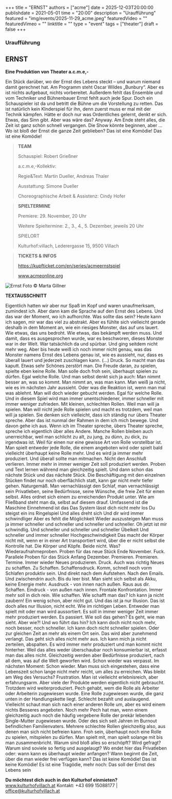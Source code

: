 +++
title = "ERNST"
authors = ["acme"]
date = 2025-12-03T20:00:00
publishdate = 2021-05-01
time = "20:00"
description = "Uraufführung"
featured = "img/events/2025-11-29_acme.jpeg"
featuredVideo = ""
featuredVimeo = ""
linktitle = ""
type = "event"
tags = ["theater"]
draft = false
+++

### Uraufführung

## ERNST

**Eine Produktion von Theater a.c.m.e,-**

Ein Stück darüber, wo der Ernst des Lebens steckt – und warum niemand damit gerechnet hat.
Am Programm steht Oscar Wildes „Bunbury“. Aber es ist nichts aufgebaut, nichts vorbereitet. Außerdem fehlt das Ensemble und vom Techniker und Bühnenbauer Ernst fehlt auch jede Spur. Doch ein Schauspieler ist da und betritt die Bühne um die Vorstellung zu retten. Das ist natürlich kein KInderspiel für ihn, denn zuerst muss er mal mit der Technik kämpfen. Hätte er doch nur was Ordentliches gelernt, denkt er sich. Etwas, das Sinn gibt.
Aber was wäre das? Anyway. Am Ende steht alles, die Zeit ist ganz schön schnell vergangen. Die Show könnte beginnen, aber …
Wo ist bloß der Ernst die ganze Zeit geblieben?
Das ist eine Komödie! Das ist eine Komödie!


> **TEAM**
> 
> Schauspiel: Robert Grießner
> 
> a.c.m.e,-Kollektiv:
> 
> Regie&Text: Martin Dueller, Andreas Thaler
> 
> Ausstattung: Simone Dueller
>
> Choreographische Arbeit & Assistenz: Cindy Hofer

> **SPIELTERMINE**
>
> Premiere: 29. November, 20 Uhr
>
> Weitere Spieltermine: 2., 3., 4., 5. Dezember, jeweils 20 Uhr
>
> SPIELORT
>
> Kulturhof:villach, Lederergasse 15, 9500 Villach

> **TICKETS & INFOS**
> 
> https://kupfticket.com/en/series/acmeernstspiel
>
> www.acmeonline.org

![Ernst](/img/events/2025-12-2_acme.png)
Foto © Marta Gillner

**TEXTAUSSCHNITT**

Eigentlich hatten wir aber nur Spaß im Kopf und waren unaufmerksam, zumindest ich. Aber dann kam die Sprache auf den Ernst
des Lebens. Und das war der Moment, wo ich aufhorchte. Was sollte das sein? Heute kann ich sagen, mir war das viel zu
abstrakt. Aber es fühlte sich vielleicht gerade deshalb in dem Moment an, wie ein riesiges Monster, das auf uns lauert. Wie etwas,
das uns bedroht. Wie etwas, das bekämpft werden muss.
Und damit, dass es ausgesprochen wurde, war es beschworen, dieses Monster war in der Welt. War tatsächlich da und spürbar.
Und ging seitdem nicht mehr weg. Aber bis heute weiß ich noch immer nicht genau, was das Monster namens Ernst des Lebens
genau ist, wie es aussieht, nur, dass es überall lauert und jederzeit zuschlagen kann.
(…)
Druck. So macht man das kaputt. Etwas sehr Schönes zerstört man.
Die Freude daran, zu spielen, spielte eben keine Rolle.
Man solle doch froh sein, überhaupt spielen zu dürfen. Egal welche Rolle.
Und man selbst denkt sich ja auch: Man nimmt besser an, was so kommt. Man nimmt an, was man kann.
Man weiß ja nicht, wie es im nächsten Jahr aussieht.
Oder was die Reaktion ist, wenn man mal was ablehnt.
Man will doch wieder gebucht werden.
Egal für welche Rolle.
Und in diesem Spiel wird man immer unentschiedener, immer schneller mit immer weniger zufrieden. Mit kleinen, schlechten
Rollen. Weil man will ja spielen. Man will nicht jede Rolle spielen und macht es trotzdem, weil man will ja spielen.
Sie denken sich vielleicht, dass ich ständig nur übers Theater spreche. Aber das ist nunmal der Rahmen in dem ich mich bewege.
Und davon gehe ich aus. Wenn ich im Theater spreche, übers Theater spreche, spreche ich eigentlich über alles Andere.
Manche Rollen bleiben auch unerreichbar, weil man schlicht zu alt, zu jung, zu dünn, zu dick, zu irgendwas ist. Weil für einen nur
eine gewisse Art von Rolle vorstellbar ist.
Man spielt entweder jede Rolle, die einem angeboten wird oder spielt bald vielleicht überhaupt keine Rolle mehr.
Und es wird ja immer mehr produziert. Und überall sollte man mitmachen. Nicht den Anschluß verlieren. Immer mehr in immer
weniger Zeit soll produziert werden. Proben und Text lernen während man gleichzeitig spielt. Und dann schon das nächste Stück
und das nächste Stück. Die Beschäftigung mit den einzelnen Stücken findet nur noch oberflächlich statt, kann gar nicht mehr
tiefer gehen. Naturgemäß. Man vernachlässigt den Schlaf, man vernachlässigt sein Privatleben, seine Bedürfnisse, seine
Wünsche, die freie Zeit für einen selbst. Alles ordnet sich einem zu erreichenden Produkt unter. Wie am Fließband steht man da,
selbst auf diesem drauf.
Umfassend ist die Maschine
Einnehmend ist das
Das System lässt dich nicht mehr los
Du steigst ein ins Ringelspiel
Und alles dreht sich
Und dir wird immer schwindliger
Aber es fehlt die Möglichkeit
Wieder auszusteigen
Man muss ja immer schneller und schneller und schneller und schneller.
Oh jetzt ist mir schwindlig.
Und schneller und schneller und schneller
Übelkeit
Und schneller und immer schneller
Hochgeschwindigkeit
Das macht der Körper nicht mit, wenn er in einer Art transportiert wird, über die er nicht selbst die Kontrolle hat. Die Körper und
Köpfe. Beide nicht.
Was? Wiederaufnahmeproben. Proben für das neue Stück Ende November. Fuck. Parallele Proben für das Stück Anfang
Dezember. Premieren. Premieren. Termine.
Immer wieder Neues produzieren. Druck. Auch was richtig Neues zu schaffen. Zu Schaffen. Schaffensdruck.
Komm, schnell noch vorm Schlafen produktiv sein. Und direkt nach dem Aufstehen. Nach den Emails. Und zwischendrin auch.
Bis du leer bist. Man sieht sich selbst als Akku, keine Energie mehr.
Ausdruck - von innen nach außen. Raus aus dir. Schaffen.
Eindruck - von außen nach innen. Frontale Konfrontation. Immer mehr soll in dich rein.
Wie schaffen. Wie schafft man das?
Ich kann ja nicht zaubern!
Ein wenig schon, aber nicht gut. Und das ist ja nur Illusion. Das ist doch alles nur Illusion, nicht echt.
Wie im richtigen Leben. Entweder man spielt mit oder man wird aussortiert.
Es soll in immer weniger Zeit immer mehr produziert werden. Es passiert. Wie soll das gehen? Es geht, wie man sieht. Aber wie?!
Und wo führt das hin?
Ich kann doch nicht noch mehr, noch besser, noch schneller. Ich kann doch nicht schneller spielen. Oder zur gleichen Zeit an
mehr als einem Ort sein.
Das wird aber zunehmend verlangt. Das geht sich alles nicht mehr aus. Ich kann mich ja nicht zerteilen, abspalten.
Es wird immer mehr produziert und man kommt nicht hinterher. Weil das alles weder überschaubar noch konsumierbar ist,
erfasst man das alles nicht. Gleichzeitig werden aber Bedürfnisse produziert, nach all dem, was auf die Welt geworfen wird.
Schon wieder was verpasst. Im nächsten Moment: Schon wieder.
Man muss sich eingestehen, dass eine Lebenszeit schon lange nicht mehr reicht, um alles zu erreichen. Was bleibt am Weg des
Versuchs? Frustration.
Man ist vielleicht erlebnisreich, aber erfahrungsarm.
Aber viele der Produkte werden eigentlich nicht gebraucht. Trotzdem wird weiterproduziert. Pech gehabt, wem die Rolle als
Arbeiter oder Arbeiterin zugewiesen wurde. Eine Rolle zugewiesen wurde, die ganz unten in der Handlungskette liegt. Schlecht
bezahlt und auslaugend. Vielleicht schaut man sich nach einer anderen Rolle um, aber es wird einem nichts Besseres angeboten.
Noch mehr Pech hat man, wenn einem gleichzeitig auch noch die häufig vergebene Rolle der prekär lebenden Single-Mutter
zugewiesen wurde. Oder des sich seit Jahren im Burnout befindlichen Familienvaters. Mehrere schlechte Rollen gleichzeitig also,
aus denen man sich nicht befreien kann.
Froh sein, überhaupt noch eine Rolle zu spielen, mitspielen zu dürfen.
Man spielt mit, man spielt solange mit bis man zusammenbricht.
Warum sind bloß alles so erschöpft? Wird gefragt? Warum sind soviele so fertig und ausgelaugt? Wo endet hier das Privatleben
oder: wann kann es überhaupt wieder anfangen?
Wann beginnt die Zeit, über die man wieder frei verfügen kann?
Das ist keine Komödie!
Das ist keine Komödie!
Es ist eine Tragödie, mehr noch: Das soll der Ernst des Lebens sein


**Du möchtest dich auch in den Kulturhof einmieten?**
www.kulturhofvillach.at
Kontakt: +43 699 15088177 | office@kulturhofvillach.at
